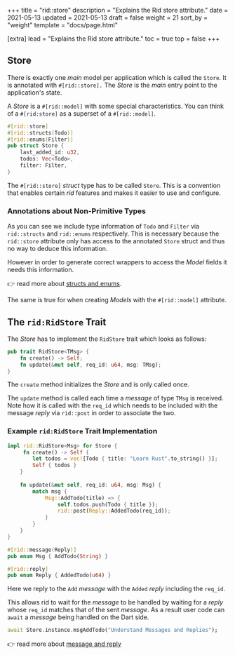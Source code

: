 +++
title = "rid::store"
description = "Explains the Rid store attribute."
date = 2021-05-13
updated = 2021-05-13
draft = false
weight = 21 
sort_by = "weight"
template = "docs/page.html"

[extra]
lead = "Explains the Rid store attribute."
toc = true
top = false
+++


## Store 

There is exactly one _main_ model per application which is called the `Store`. It is annotated
with `#[rid::store].` The _Store_ is the _main_ entry point to the application's state.

A _Store_ is a `#[rid::model]` with some special characteristics. You can think of a
`#[rid:store]` as a superset of a `#[rid::model]`.

```rust
#[rid::store]
#[rid::structs(Todo)]
#[rid::enums(Filter)]
pub struct Store {
    last_added_id: u32,
    todos: Vec<Todo>,
    filter: Filter,
}
```

The `#[rid::store]` _struct_ type has to be called `Store`. This is a convention that enables
certain _rid_ features and makes it easier to use and configure.

### Annotations about Non-Primitive Types

As you can see we include type information of `Todo` and `Filter` via `rid::structs` and
`rid::enums` respectively. This is necessary because the `rid::store` attribute only has access
to the annotated `Store` struct and thus no way to deduce this information.

However in order to generate correct wrappers to access the _Model_ fields it needs this
information.

👉 read more about [structs and enums](./../structs-enums/).


The same is true for when creating _Models_ with the `#[rid::model]` attribute.

## The `rid:RidStore` Trait

The _Store_ has to implement the `RidStore` trait which looks as follows:

```rust
pub trait RidStore<TMsg> {
    fn create() -> Self;
    fn update(&mut self, req_id: u64, msg: TMsg);
}
```

The `create` method initializes the _Store_ and is only called once.

The `update` method is called each time a _message_ of type `TMsg` is received. Note how it is
called with the `req_id` which needs to be included with the message _reply_ via `rid::post` in
order to associate the two.

### Example `rid:RidStore` Trait Implementation

```rust
impl rid::RidStore<Msg> for Store {
     fn create() -> Self {
        let todos = vec![Todo { title: "Learn Rust".to_string() }]; 
        Self { todos }
    }
    
    fn update(&mut self, req_id: u64, msg: Msg) {
        match msg {
            Msg::AddTodo(title) => {
                self.todos.push(Todo { title });
                rid::post(Reply::AddedTodo(req_id));
            }
        }
    }
}

#[rid::message(Reply)]
pub enum Msg { AddTodo(String) }

#[rid::reply]
pub enum Reply { AddedTodo(u64) }
```

Here we reply to the `Add` _message_ with the `Added` _reply_ including the `req_id`. 

This allows rid to wait for the _message_ to be handled by waiting for a _reply_ whose `req_id`
matches that of the sent _message_. As a result user code can `await` a _message_ being
handled on the Dart side.

```dart
await Store.instance.msgAddTodo("Understand Messages and Replies");
```

👉 read more about [message and reply](./../message-reply/)
